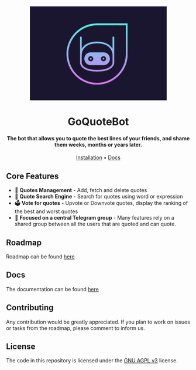 
<h1 align="center">
  <br />
  <img src="https://github.com/clifward/goquotebot/blob/main/docs/logo.png" height="256px">
  <br />
  <br />
  GoQuoteBot
  <br />
</h1>

<h4 align="center">
    The bot that allows you to quote the best lines of your friends, and shame them weeks, months or years later.
</h4>

<p align="center">
    <a href="https://github.com/clifward/goquotebot/blob/main/docs/INSTALLATION.md" target="_blank" rel="noopener noreferrer">Installation</a>
    •
    <a href="https://github.com/clifward/goquotebot/blob/main/docs/" target="_blank" rel="noopener noreferrer">Docs</a>
</p>

## Core Features

- 💬 **Quotes Management** - Add, fetch and delete quotes
- 🔎 **Quote Search Engine** - Search for quotes using word or expression
- 🗳 **Vote for quotes** - Upvote or Downvote quotes, display the ranking of the best and worst quotes
- 👥 **Focused on a central Telegram group** - Many features rely on a shared group between all the users that are quoted and can quote.

## Roadmap

Roadmap can be found [here](https://github.com/clifward/goquotebot/projects/1)

## Docs

The documentation can be found [here](https://github.com/clifward/goquotebot/blob/main/docs/)

## Contributing

Any contribution would be greatly appreciated.
If you plan to work on issues or tasks from the roadmap, please comment to inform us.

## License

The code in this repository is licensed under the [GNU AGPL v3](https://www.gnu.org/licenses/agpl-3.0.de.html) license.
